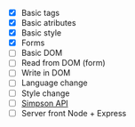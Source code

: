 - [x] Basic tags
- [x] Basic atributes
- [x] Basic style
- [x] Forms
- [ ] Basic DOM
- [ ] Read from DOM (form)
- [ ] Write in DOM
- [ ] Language change
- [ ] Style change
- [ ] [Simpson API](https://thesimpsonsquoteapi.glitch.me/)
- [ ] Server front Node + Express